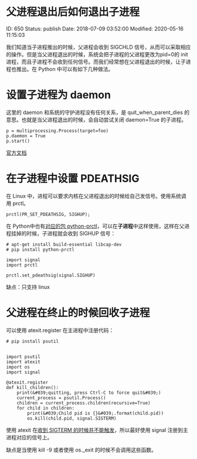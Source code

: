 # 父进程退出后如何退出子进程


ID: 650
Status: publish
Date: 2018-07-09 03:52:00
Modified: 2020-05-16 11:15:03


我们知道当子进程推出的时候，父进程会收到 SIGCHLD 信号，从而可以采取相应的操作。但是当父进程退出的时候，系统会把子进程的父进程更改为pid=0的 init 进程，而且子进程不会收到任何信号。而我们经常想在父进程退出的时候，让子进程也推出。在 Python 中可以有如下几种做法。

# 设置子进程为 daemon

这里的 daemon 和系统的守护进程没有任何关系，是 quit_when_parent_dies 的意思。也就是当父进程退出的时候，会自动尝试关闭 daemon=True 的子进程。

```
p = multiprocessing.Process(target=foo)
p.daemon = True
p.start()
```

[官方文档](https://docs.python.org/3/library/multiprocessing.html#multiprocessing.Process.daemon)

# 在子进程中设置 PDEATHSIG

在 Linux 中，进程可以要求内核在父进程退出的时候给自己发信号。使用系统调用 prctl。

```
prctl(PR_SET_PDEATHSIG, SIGHUP);
```

在 Python中也有[对应的包 python-prctl](https://github.com/seveas/python-prctl)，可以在**子进程**中这样使用，这样在父进程挂掉的时候，子进程就会收到 SIGHUP 信号：

```
# apt-get install build-essential libcap-dev
# pip install python-prctl

import signal
import prctl

prctl.set_pdeathsig(signal.SIGHUP)
```

缺点：只支持 linux

# 父进程在终止的时候回收子进程

可以使用 atexit.register 在主进程中注册代码：

```
# pip install psutil


import psutil
import atexit
import os
import signal

@atexit.register
def kill_children():
    print(&#039;quitting, press Ctrl-C to force quit&#039;)
    current_process = psutil.Process()
    children = current_process.children(recursive=True)
    for child in children:
        print(&#039;Child pid is {}&#039;.format(child.pid))
        os.kill(child.pid, signal.SIGTERM)
```

使用 atexit 在[收到 SIGTERM 的时候并不能触发](http://yifei.me/note/558)，所以最好使用 signal 注册到主进程对应的信号上。

缺点是当使用 kill -9 或者使用 os._exit 的时候不会调用这些函数。